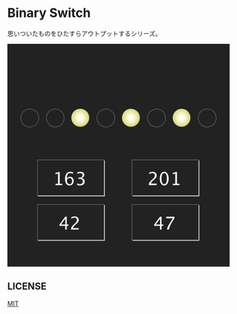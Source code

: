 # Binary Switch

思いついたものをひたすらアウトプットするシリーズ。  
  
  
![screenshot](ss/ss.png)

## LICENSE
[MIT](LICENSE)
